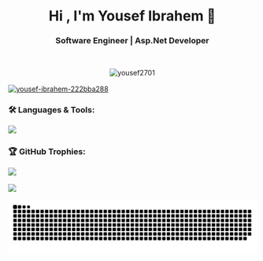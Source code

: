 <h1 align="center">Hi , I'm Yousef Ibrahem 👋</h1>
<h3 align="center">Software Engineer | Asp.Net Developer</h3>

<br/>

<p align="center"> <img src="https://komarev.com/ghpvc/?username=yousef2701&label=Profile%20views&color=0e75b6&style=flat" alt="yousef2701" height="30" /> </p>

<p align="left">
<a href="https://linkedin.com/in/yousef-ibrahem-222bba288" target="blank"><img align="center" src="https://raw.githubusercontent.com/rahuldkjain/github-profile-readme-generator/master/src/images/icons/Social/linked-in-alt.svg" alt="yousef-ibrahem-222bba288" height="60" width="80" /></a>
</p>

<h3 align="left">🛠️ Languages & Tools:</h3>
 <p align="left">
    <img height="60" src="https://go-skill-icons.vercel.app/api/icons?i=cs,dotnet,sqlserver,html,css,git,stackoverflow"/>
  </p>

  <h3 align="left">🏆 GitHub Trophies:</h3>
  <p align="left">
      <img src="https://github-profile-trophy.vercel.app/?username=yousef2701&theme=onestar&row=1&column=7"/>
  </p>

 <p align="left"> <!-- Languages -->
      <img src="https://github-readme-stats.vercel.app/api/top-langs?username=yousef2701&layout=compact&langs_count=6&theme=codeSTACKr"/>
  </p>
  
<p align="center"> <!-- Snake -->
      <img src="https://raw.githubusercontent.com/platane/snk/output/github-contribution-grid-snake-dark.svg">
  </p>
